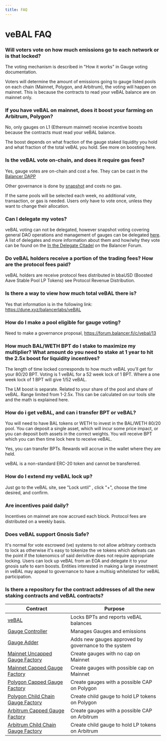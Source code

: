 ```yaml
---
title: FAQ
---
```


# veBAL FAQ

### Will voters vote on how much emissions go to each network or is that locked?

The voting mechanism is described in "How it works" in Gauge voting documentation.

Voters will determine the amount of emissions going to gauge listed pools on each chain (Mainnet, Polygon, and Arbitrum), the voting will happen on mainnet. This is because the contracts to read your veBAL balance are on mainnet only.

### If you have veBAL on mainnet, does it boost your farming on Arbitrum, Polygon?

No, only gauges on L1 (Ethereum mainnet) receive incentive boosts because the contracts must read your veBAL balance.

The boost depends on what fraction of the gauge staked liquidity you hold and what fraction of the total veBAL you hold. See more on boosting here.

### Is the veBAL vote on-chain, and does it require gas fees?

Yes, gauge votes are on-chain and cost a fee. They can be cast in the [Balancer DAPP](https://app.balancer.fi/#/ethereum/vebal)

Other governance is done by [snapshot](https://snapshot.org/#/balancer.eth) and costs no gas.

If the same pools will be selected each week, no additional vote, transaction, or gas is needed. Users only have to vote
once, unless they want to change their allocation.

### Can I delegate my votes?

veBAL voting can not be delegated, however snapshot voting covering general DAO operations and management of gauges can be delegated [here](https://snapshot.org/#/delegate/balancer.eth). A list of delegates and more information about them and how/why they vote can be found on the [In the Delegate Citadel](https://forum.balancer.fi/c/delegate-citadel/14) on the Balancer Forum.

### Do veBAL holders receive a portion of the trading fees? How are the protocol fees paid?

veBAL holders are receive protocol fees distributed in bbaUSD (Boosted Aave Stable Pool LP Tokens) see Protocol Revenue Distribution.

### Is there a way to view how much total veBAL there is?

Yes that information is in the following link: https://dune.xyz/balancerlabs/veBAL

### How do I make a pool eligible for gauge voting?

Need to make a governance proposal, https://forum.balancer.fi/c/vebal/13

### How much BAL/WETH BPT do I stake to maximize my multiplier? What amount do you need to stake at 1 year to hit the 2.5x boost for liquidity incentives?

The length of time locked corresponds to how much veBAL you'll get for your 80/20 BPT. Voting is 1 veBAL for a 52 week lock of 1 BPT. Where a one week lock of 1 BPT will give 1/52 veBAL.

The LM boost is separate. Related to your share of the pool and share of veBAL. Range limited from 1-2.5x. This can be calculated on our tools site and the math is explained here.

### How do i get veBAL, and can i transfer BPT or veBAL?

You will need to have BAL tokens or WETH to invest in the BAL/WETH 80/20 pool. You can deposit a single asset, which will incur some price impact, or you can deposit both assets in the correct weights. You will receive BPT which you can then time lock here to receive veBAL.

Yes, you can transfer BPTs. Rewards will accrue in the wallet where they are held.

veBAL is a non-standard ERC-20 token and cannot be transferred.

### How do I extend my veBAL lock up?

Just go to the veBAL site, see "Lock until" , click "+", choose the time desired, and confirm.

### Are incentives paid daily?

Incentives on mainnet are now accrued each block. Protocol fees are distributed on a weekly basis.

### Does veBAL support Gnosis Safe?

It's normal for vote escrowed (ve) systems to not allow arbitrary contracts to lock as otherwise it's easy to tokenize the ve tokens which defeats can the point if the tokenomics of said derivitive does not require appropriate locking. Users can lock up veBAL from an EOA and delegate it to your gnosis safe to earn boosts. Entities interested in making a large investment in veBAL may appeal to governance to have a multisig whitelisted for veBAL participation.

### Is there a repository for the contract addresses of all the new staking contracts and veBAL contracts?

| Contract                                                                                                        | Purpose                                              |
| --------------------------------------------------------------------------------------------------------------- | ---------------------------------------------------- |
| [veBAL](https://etherscan.io/tx/0xaa29cd251cdb024c415b0e13f67a0ca74fe5abc3de9a9fedd1ae26fd39be4025)             | Locks BPTs and reports veBAL balances                |
| [Gauge Controller](https://etherscan.io/address/0xC128468b7Ce63eA702C1f104D55A2566b13D3ABD)                     | Manages Gauges and emissions                         |
| [Gauge Adder](https://etherscan.io/address/0x2fFB7B215Ae7F088eC2530C7aa8E1B24E398f26a)                          | Adds new gauges approved by governance to the system |
| [Mainnet Uncapped Gauge Factory](https://etherscan.io/address/0x4e7bbd911cf1efa442bc1b2e9ea01ffe785412ec)       | Create gauges with no cap on Mainnet                 |
| [Mainnet Capped Gauge Factory](https://etherscan.io/address/0xf1665e19bc105be4edd3739f88315cc699cc5b65)         | Create gauges with possible cap on Mainnet           |
| [Polygon Capped Gauge Factory](https://etherscan.io/address/0xa98bce70c92ad2ef3288dbcd659bc0d6b62f8f13)         | Create gauges with a possible CAP on Polygon         |
| [Polygon Child Chain Gauge Factory](https://polygonscan.com/address/0x3b8ca519122cdd8efb272b0d3085453404b25bd0) | Create child gauge to hold LP tokens on Polygon      |
| [Arbitrum Capped Gauge Factory](https://etherscan.io/address/0x1c99324edc771c82a0dccb780cc7dda0045e50e7)        | Create gauges with a possible CAP on Arbitrum        |
| [Arbitrum Child Chain Gauge Factory](https://arbiscan.io/address/0xb08e16cfc07c684daa2f93c70323badb2a6cbfd)     | Create child gauge to hold LP tokens on Arbitrum     |
